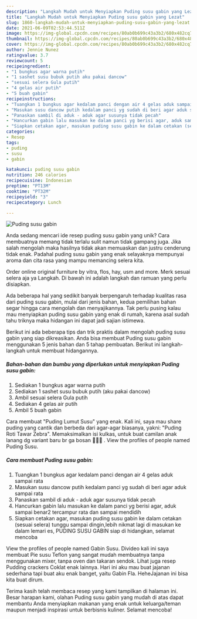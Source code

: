 ```yaml
---
description: "Langkah Mudah untuk Menyiapkan Puding susu gabin yang Lezat"
title: "Langkah Mudah untuk Menyiapkan Puding susu gabin yang Lezat"
slug: 1860-langkah-mudah-untuk-menyiapkan-puding-susu-gabin-yang-lezat
date: 2021-06-09T02:53:44.511Z
image: https://img-global.cpcdn.com/recipes/80ab0b699c43a3b2/680x482cq70/puding-susu-gabin-foto-resep-utama.jpg
thumbnail: https://img-global.cpcdn.com/recipes/80ab0b699c43a3b2/680x482cq70/puding-susu-gabin-foto-resep-utama.jpg
cover: https://img-global.cpcdn.com/recipes/80ab0b699c43a3b2/680x482cq70/puding-susu-gabin-foto-resep-utama.jpg
author: Jennie Nunez
ratingvalue: 3.7
reviewcount: 5
recipeingredient:
- "1 bungkus agar warna putih"
- "1 sashet susu bubuk putih aku pakai dancow"
- "sesuai selera Gula putih"
- "4 gelas air putih"
- "5 buah gabin"
recipeinstructions:
- "Tuangkan 1 bungkus agar kedalam panci dengan air 4 gelas aduk sampai rata"
- "Masukan susu dancow putih kedalam panci yg sudah di beri agar aduk sampai rata"
- "Panaskan sambil di aduk - aduk agar susunya tidak pecah"
- "Hancurkan gabin lalu masukan ke dalam panci yg berisi agar, aduk sampai benar2 tercampur rata dan sampai mendidih"
- "Siapkan cetakan agar, masukan puding susu gabin ke dalam cetakan (sesuai selera) tunggu sampai dingin,lebih nikmat lagi di masukan ke dalam lemari es, PUDING SUSU GABIN siap di hidangkan, selamat mencoba"
categories:
- Resep
tags:
- puding
- susu
- gabin

katakunci: puding susu gabin 
nutrition: 246 calories
recipecuisine: Indonesian
preptime: "PT13M"
cooktime: "PT32M"
recipeyield: "3"
recipecategory: Lunch

---
```



![Puding susu gabin](https://img-global.cpcdn.com/recipes/80ab0b699c43a3b2/680x482cq70/puding-susu-gabin-foto-resep-utama.jpg)

Anda sedang mencari ide resep puding susu gabin yang unik? Cara membuatnya memang tidak terlalu sulit namun tidak gampang juga. Jika salah mengolah maka hasilnya tidak akan memuaskan dan justru cenderung tidak enak. Padahal puding susu gabin yang enak selayaknya mempunyai aroma dan cita rasa yang mampu memancing selera kita.

Order online original furniture by vitra, flos, hay, usm and more. Merk sesuai selera aja ya Langkah. Di bawah ini adalah langkah dan ramuan yang perlu disiapkan.

Ada beberapa hal yang sedikit banyak berpengaruh terhadap kualitas rasa dari puding susu gabin, mulai dari jenis bahan, kedua pemilihan bahan segar hingga cara mengolah dan menyajikannya. Tak perlu pusing kalau mau menyiapkan puding susu gabin yang enak di rumah, karena asal sudah tahu triknya maka hidangan ini dapat jadi sajian istimewa.


Berikut ini ada beberapa tips dan trik praktis dalam mengolah puding susu gabin yang siap dikreasikan. Anda bisa membuat Puding susu gabin menggunakan 5 jenis bahan dan 5 tahap pembuatan. Berikut ini langkah-langkah untuk membuat hidangannya.

<!--inarticleads1-->

##### Bahan-bahan dan bumbu yang diperlukan untuk menyiapkan Puding susu gabin:

1. Sediakan 1 bungkus agar warna putih
1. Sediakan 1 sashet susu bubuk putih (aku pakai dancow)
1. Ambil sesuai selera Gula putih
1. Sediakan 4 gelas air putih
1. Ambil 5 buah gabin


Cara membuat &#34;Puding Lumut Susu&#34; yang enak. Kali ini, saya mau share puding yang cantik dan berbeda dari agar-agar biasanya, yakni: &#34;Puding Roti Tawar Zebra&#34;. Memaksimalkan isi kulkas, untuk buat camilan anak lanang dg variant baru br ga bosan 🍪🥧🍫 ️. View the profiles of people named Puding Susu. 

<!--inarticleads2-->

##### Cara membuat Puding susu gabin:

1. Tuangkan 1 bungkus agar kedalam panci dengan air 4 gelas aduk sampai rata
1. Masukan susu dancow putih kedalam panci yg sudah di beri agar aduk sampai rata
1. Panaskan sambil di aduk - aduk agar susunya tidak pecah
1. Hancurkan gabin lalu masukan ke dalam panci yg berisi agar, aduk sampai benar2 tercampur rata dan sampai mendidih
1. Siapkan cetakan agar, masukan puding susu gabin ke dalam cetakan (sesuai selera) tunggu sampai dingin,lebih nikmat lagi di masukan ke dalam lemari es, PUDING SUSU GABIN siap di hidangkan, selamat mencoba


View the profiles of people named Gabin Susu. Divideo kali ini saya membuat Pie susu Teflon yang sangat mudah membuatnya tanpa menggunakan mixer, tanpa oven dan takaran sendok. Lihat juga resep Pudding crackers Coklat enak lainnya. Hari ini aku mau buat jajanan sederhana tapi buat aku enak banget, yaitu Gabin Fla. HeheJajanan ini bisa kita buat dirum. 

Terima kasih telah membaca resep yang kami tampilkan di halaman ini. Besar harapan kami, olahan Puding susu gabin yang mudah di atas dapat membantu Anda menyiapkan makanan yang enak untuk keluarga/teman maupun menjadi inspirasi untuk berbisnis kuliner. Selamat mencoba!
